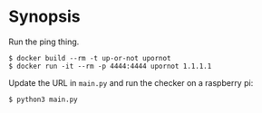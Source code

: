 # Synopsis

Run the ping thing.

```
$ docker build --rm -t up-or-not upornot
$ docker run -it --rm -p 4444:4444 upornot 1.1.1.1
```

Update the URL in `main.py` and run the checker on a raspberry pi:

```
$ python3 main.py
```
